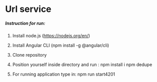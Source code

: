 # Url service


##### Instruction for run: #####

1. Install node.js (https://nodejs.org/en/)

2. Install Angular CLI (npm install -g @angular/cli)

3. Clone repository

4. Position yourself inside directory and run : npm install i npm dedupe
	
5. For running application type in: npm run start4201
